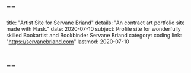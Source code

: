 # --
title: "Artist Site for Servane Briand"
details: "An contract art portfolio site made with Flask."
date: 2020-07-10
subject: Profile site for wonderfully skilled Bookartist and Bookbinder Servane Briand 
category: coding
link: "https://servanebriand.com"
lastmod: 2020-07-10
# --
